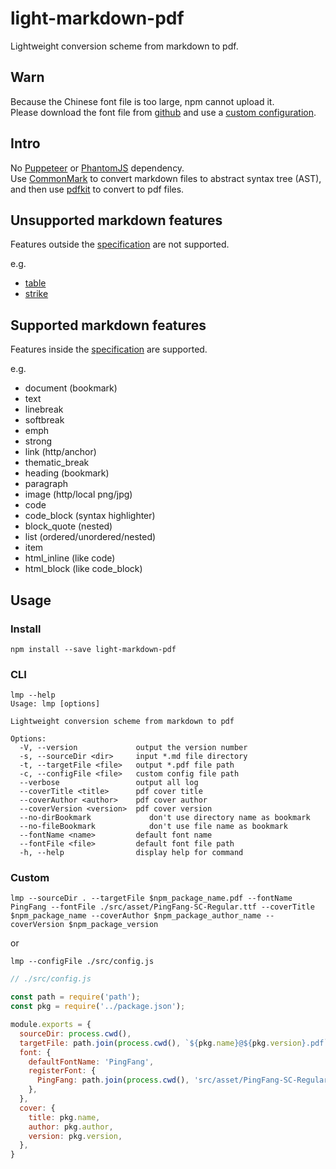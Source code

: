 # light-markdown-pdf

Lightweight conversion scheme from markdown to pdf.  

## Warn

Because the Chinese font file is too large, npm cannot upload it.  
Please download the font file from [github](https://github.com/pfdgithub/light-markdown-pdf/blob/master/src/asset/PingFang-SC-Regular.ttf) and use a [custom configuration](#Custom).  

## Intro

No [Puppeteer](https://github.com/puppeteer/puppeteer) or [PhantomJS](https://github.com/ariya/phantomjs/) dependency.  
Use [CommonMark](https://github.com/commonmark/commonmark.js) to convert markdown files to abstract syntax tree (AST), and then use [pdfkit](https://github.com/foliojs/pdfkit) to convert to pdf files.  

## Unsupported markdown features

Features outside the [specification](https://spec.commonmark.org/) are not supported.  

e.g.  
- [table](https://talk.commonmark.org/t/tables-in-pure-markdown/81)  
- [strike](https://talk.commonmark.org/t/strikeout-threw-out-strikethrough-strikes-out-throughout/820)  

## Supported markdown features

Features inside the [specification](https://spec.commonmark.org/) are supported.  

e.g.  
- document (bookmark)
- text
- linebreak
- softbreak
- emph
- strong
- link (http/anchor)
- thematic_break
- heading (bookmark)
- paragraph
- image (http/local png/jpg)
- code
- code_block (syntax highlighter)
- block_quote (nested)
- list (ordered/unordered/nested)
- item
- html_inline (like code)
- html_block (like code_block)

## Usage

### Install

```shell
npm install --save light-markdown-pdf
```

### CLI

```shell
lmp --help
Usage: lmp [options]

Lightweight conversion scheme from markdown to pdf

Options:
  -V, --version             output the version number
  -s, --sourceDir <dir>     input *.md file directory
  -t, --targetFile <file>   output *.pdf file path
  -c, --configFile <file>   custom config file path
  --verbose                 output all log
  --coverTitle <title>      pdf cover title
  --coverAuthor <author>    pdf cover author
  --coverVersion <version>  pdf cover version
  --no-dirBookmark             don't use directory name as bookmark
  --no-fileBookmark            don't use file name as bookmark
  --fontName <name>         default font name
  --fontFile <file>         default font file path
  -h, --help                display help for command
```

### Custom

```shell
lmp --sourceDir . --targetFile $npm_package_name.pdf --fontName PingFang --fontFile ./src/asset/PingFang-SC-Regular.ttf --coverTitle $npm_package_name --coverAuthor $npm_package_author_name --coverVersion $npm_package_version
```

or

```shell
lmp --configFile ./src/config.js
```

```javascript
// ./src/config.js

const path = require('path');
const pkg = require('../package.json');

module.exports = {
  sourceDir: process.cwd(),
  targetFile: path.join(process.cwd(), `${pkg.name}@${pkg.version}.pdf`),
  font: {
    defaultFontName: 'PingFang',
    registerFont: {
      PingFang: path.join(process.cwd(), 'src/asset/PingFang-SC-Regular.ttf'),
    },
  },
  cover: {
    title: pkg.name,
    author: pkg.author,
    version: pkg.version,
  },
}
```
